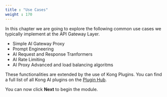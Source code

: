```yaml
---
title : "Use Cases"
weight : 170
---
```


In this chapter we are going to explore the following common use cases we typically implement at the API Gateway Layer. 

* Simple AI Gateway Proxy
* Prompt Engineering
* AI Request and Response Tranformers
* AI Rate Limiting
* AI Proxy Advanced and load balancing algoritms


These functionalities are extended by the use of Kong Plugins. You can find a full list of all Kong AI plugins on the [Plugin Hub](https://docs.konghq.com/hub/?category=ai).

You can now click **Next** to begin the module.